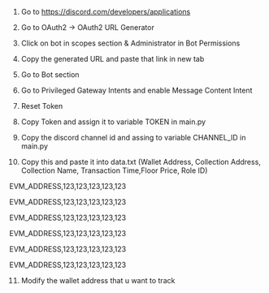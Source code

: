 1) Go to https://discord.com/developers/applications

2) Go to OAuth2 -> OAuth2 URL Generator

3) Click on bot in scopes section & Administrator in Bot Permissions

4) Copy the generated URL and paste that link in new tab

5) Go to Bot section

6) Go to Privileged Gateway Intents and enable Message Content Intent

7) Reset Token

8) Copy Token and assign it to variable TOKEN in main.py

9) Copy the discord channel id and assing to variable CHANNEL_ID in main.py

10) Copy this and paste it into data.txt (Wallet Address, Collection Address, Collection Name, Transaction Time,Floor Price, Role ID)


EVM_ADDRESS,123,123,123,123,123

EVM_ADDRESS,123,123,123,123,123

EVM_ADDRESS,123,123,123,123,123

EVM_ADDRESS,123,123,123,123,123

EVM_ADDRESS,123,123,123,123,123

EVM_ADDRESS,123,123,123,123,123


11) Modify the wallet address that u want to track
